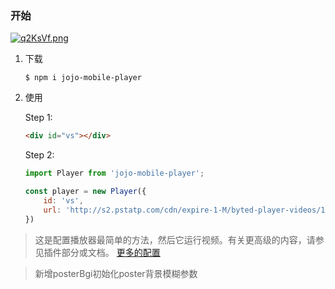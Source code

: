 ### 开始

[![q2KsVf.png](https://s1.ax1x.com/2022/03/30/q2KsVf.png)](https://imgtu.com/i/q2KsVf)
1. 下载

    ```
    $ npm i jojo-mobile-player
    ```

2. 使用

    Step 1:

    ```html
    <div id="vs"></div>
    ```
    Step 2:

    ```js
    import Player from 'jojo-mobile-player';

    const player = new Player({
        id: 'vs',
        url: 'http://s2.pstatp.com/cdn/expire-1-M/byted-player-videos/1.0.0/xgplayer-demo.mp4'
    })
    ```


> 这是配置播放器最简单的方法，然后它运行视频。有关更高级的内容，请参见插件部分或文档。 [更多的配置](http://h5player.bytedance.com/config.html)

> 新增posterBgi初始化poster背景模糊参数
